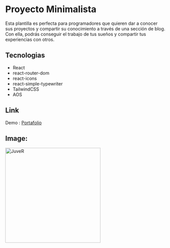 # Proyecto Minimalista
Esta plantilla es perfecta para programadores que quieren dar a conocer sus proyectos y compartir su conocimiento a través de una sección de blog. Con ella, podrás conseguir el trabajo de tus sueños y compartir tus experiencias con otros.

## Tecnologias 

* React
* react-router-dom
* react-icons
* react-simple-typewriter
* TailwindCSS
* AOS

## Link

Demo : [Portafolio](https://itodev.netlify.app/)

## Image:
<img src="https://media.licdn.com/dms/image/C4E22AQEqBtYURQ8yaw/feedshare-shrink_1280/0/1671332664245?e=1675900800&v=beta&t=boRUiyvirkDBl3Wclyxd_tvwCfjjA6YVzpWYjl6s11k" alt="JuveR" width="300px">


